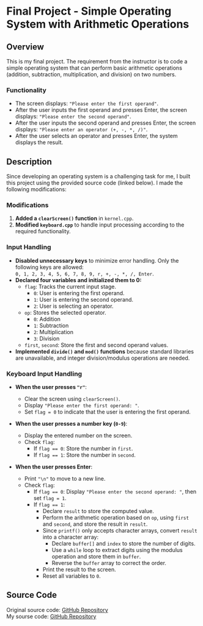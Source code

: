 # Final Project - Simple Operating System with Arithmetic Operations  

## Overview  
This is my final project. The requirement from the instructor is to code a simple operating system that can perform basic arithmetic operations (addition, subtraction, multiplication, and division) on two numbers.  

### Functionality  
- The screen displays: `"Please enter the first operand"`.  
- After the user inputs the first operand and presses Enter, the screen displays: `"Please enter the second operand"`.  
- After the user inputs the second operand and presses Enter, the screen displays: `"Please enter an operator (+, -, *, /)"`.  
- After the user selects an operator and presses Enter, the system displays the result.  

## Description  
Since developing an operating system is a challenging task for me, I built this project using the provided source code (linked below). I made the following modifications:  

### Modifications  
1. **Added a `clearScreen()` function** in `kernel.cpp`.  
2. **Modified `keyboard.cpp`** to handle input processing according to the required functionality.  

### Input Handling  
- **Disabled unnecessary keys** to minimize error handling. Only the following keys are allowed:  
  `0, 1, 2, 3, 4, 5, 6, 7, 8, 9, r, +, -, *, /, Enter`.  
- **Declared four variables and initialized them to 0:**  
  - `flag`: Tracks the current input stage.  
    - `0`: User is entering the first operand.  
    - `1`: User is entering the second operand.  
    - `2`: User is selecting an operator.  
  - `op`: Stores the selected operator.  
    - `0`: Addition  
    - `1`: Subtraction  
    - `2`: Multiplication  
    - `3`: Division  
  - `first`, `second`: Store the first and second operand values.  
- **Implemented `divide()` and `mod()` functions** because standard libraries are unavailable, and integer division/modulus operations are needed.  

### Keyboard Input Handling  
- **When the user presses `"r"`**:  
  - Clear the screen using `clearScreen()`.  
  - Display `"Please enter the first operand: "`.  
  - Set `flag = 0` to indicate that the user is entering the first operand.  

- **When the user presses a number key (`0-9`)**:  
  - Display the entered number on the screen.  
  - Check `flag`:  
    - If `flag == 0`: Store the number in `first`.  
    - If `flag == 1`: Store the number in `second`.  

- **When the user presses Enter**:  
  - Print `"\n"` to move to a new line.  
  - Check `flag`:  
    - If `flag == 0`: Display `"Please enter the second operand: "`, then set `flag = 1`.  
    - If `flag == 1`:  
      - Declare `result` to store the computed value.  
      - Perform the arithmetic operation based on `op`, using `first` and `second`, and store the result in `result`.  
      - Since `printf()` only accepts character arrays, convert `result` into a character array:  
        - Declare `buffer[]` and `index` to store the number of digits.  
        - Use a `while` loop to extract digits using the modulus operation and store them in `buffer`.  
        - Reverse the `buffer` array to correct the order.  
      - Print the result to the screen.  
      - Reset all variables to `0`.  

## Source Code  
Original source code: [GitHub Repository](https://github.com/AlgorithMan-de/wyoos.git)  
My sourse code: [GitHub Repository](https://github.com/Catherine1401/wyoos.git)